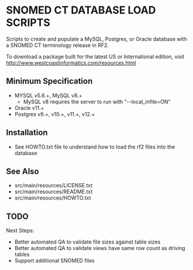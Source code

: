 SNOMED CT DATABASE LOAD SCRIPTS
===============================
Scripts to create and populate a MySQL, Postgres, or Oracle database with a 
SNOMED CT terminology release in RF2.

To download a package built for the latest US or International edition, visit
http://www.westcoastinformatics.com/resources.html

Minimum Specification
---------------------
- MYSQL v5.6.+, MySQL v8.+
  - MySQL v8 requires the server to run with "--local_infile=ON"
- Oracle v11.+
- Postgres v9.+, v10.+, v11.+, v12.+

Installation
------------
* See HOWTO.txt file to understand how to load the rf2 files into the database


See Also
--------
* src/main/resources/LICENSE.txt
* src/main/resources/README.txt
* src/main/resources/HOWTO.txt
   
TODO
----
Next Steps:
* Better automated QA to validate file sizes against table sizes
* Better automated QA to validate views have same row count as driving tables
* Support additional SNOMED files
